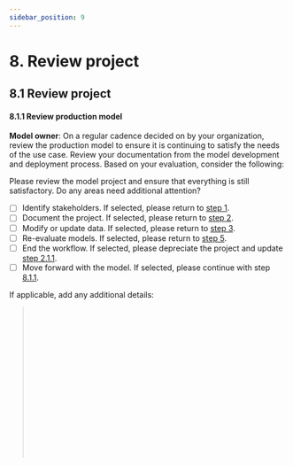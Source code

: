 ```yaml
---
sidebar_position: 9
---
```


# 8. Review project

## 8.1 Review project

#### 8.1.1 Review production model

**Model owner**: On a regular cadence decided on by your organization, review the production model to ensure it is continuing to satisfy the needs of the use case.
Review your documentation from the model development and deployment process.
Based on your evaluation, consider the following:

Please review the model project and ensure that everything is still satisfactory.
Do any areas need additional attention?

* [ ] Identify stakeholders. If selected, please return to [step 1](1-identify-stakeholders.md). 
* [ ] Document the project. If selected, please return to [step 2](2-document-project.md). 
* [ ] Modify or update data. If selected, please return to [step 3](3-prepare-and-assess-data.md). 
* [ ] Re-evaluate models. If selected, please return to [step 5](5-test-model.md).
* [ ] End the workflow. If selected, please depreciate the project and update [step 2.1.1](2-document-project.md). 
* [ ] Move forward with the model. If selected, please continue with step [8.1.1](#811-review-production-model).

If applicable, add any additional details:
> <br></br>
> <br></br>
> <br></br>
> <br></br>
> <br></br>
> <br></br>
> <br></br>
> <br></br>
